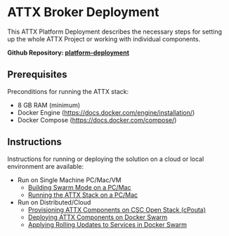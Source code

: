 # ATTX Broker Deployment

This ATTX Platform Deployment describes the necessary steps for setting up the whole ATTX Project or working with individual components.

**Github Repository: [platform-deployment](https://github.com/ATTX-project/platform-deployment)**

## Prerequisites
Preconditions for running the ATTX stack:
* 8 GB RAM (minimum)
* Docker Engine (https://docs.docker.com/engine/installation/)
* Docker Compose (https://docs.docker.com/compose/)

## Instructions

Instructions for running or deploying the solution on a cloud or local environment are available:
* Run on Single Machine PC/Mac/VM
  * [Building Swarm Mode on a PC/Mac](Building-Docker-application-stacks-in-Swarm-Mode.md)
  * [Running the ATTX Stack on a PC/Mac](Running-the-ATTX-containerised-application-stack-in-your-own-PC-or-Mac.md)  
* Run on Distributed/Cloud
  * [Provisioning ATTX Components on CSC Open Stack \(cPouta\)](Provisioning-ATTX-Components-on-CSC-Open-Stack-cPouta.md)
  * [Deploying ATTX Components on Docker Swarm](Deploying-ATTX-Components-on-Docker-Swarm.md)
  * [Applying Rolling Updates to Services in Docker Swarm](Applying-Rolling-Updates-to-services-in-Docker-Swarm.md)
